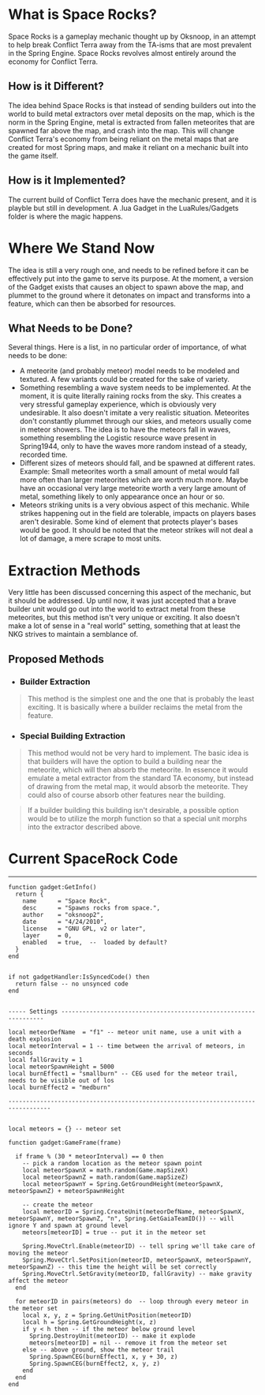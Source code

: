 # What is Space Rocks? #

Space Rocks is a gameplay mechanic thought up by Oksnoop, in an attempt to help break Conflict Terra away from the TA-isms that are most prevalent in the Spring Engine.  Space Rocks revolves almost entirely around the economy for Conflict Terra.

## How is it Different? ##

The idea behind Space Rocks is that instead of sending builders out into the world to build metal extractors over metal deposits on the map, which is the norm in the Spring Engine, metal is extracted from fallen meteorites that are spawned far above the map, and crash into the map.  This will change Conflict Terra's economy from being reliant on the metal maps that are created for most Spring maps, and make it reliant on a mechanic built into the game itself.

## How is it Implemented? ##

The current build of Conflict Terra does have the mechanic present, and it is playble but still in development. A .lua Gadget in the LuaRules/Gadgets folder is where the magic happens.

# Where We Stand Now #

The idea is still a very rough one, and needs to be refined before it can be effectively put into the game to serve its purpose.  At the moment, a version of the Gadget exists that causes an object to spawn above the map, and plummet to the ground where it detonates on impact and transforms into a feature, which can then be absorbed for resources.

## What Needs to be Done? ##

Several things.  Here is a list, in no particular order of importance, of what needs to be done:

  * A meteorite (and probably meteor) model needs to be modeled and textured.  A few variants could be created for the sake of variety.
  * Something resembling a wave system needs to be implemented.  At the moment, it is quite literally raining rocks from the sky.  This creates a very stressful gameplay experience, which is obviously very undesirable.  It also doesn't imitate a very realistic situation.  Meteorites don't constantly plummet through our skies, and meteors usually come in meteor showers.  The idea is to have the meteors fall in waves, something resembling the Logistic  resource wave present in Spring1944, only to have the waves more random instead of a steady, recorded time.
  * Different sizes of meteors should fall, and be spawned at different rates.  Example:  Small meteorites worth a small amount of metal would fall more often than larger meteorites which are worth much more.  Maybe have an occasional very large meteorite worth a very large amount of metal, something likely to only appearance once an hour or so.
  * Meteors striking units is a very obvious aspect of this mechanic.  While strikes happening out in the field are tolerable, impacts on players bases aren't desirable.  Some kind of element that protects player's bases would be good.  It should be noted that the meteor strikes will not deal a lot of damage, a mere scrape to most units.

# Extraction Methods #

Very little has been discussed concerning this aspect of the mechanic, but it should be addressed.  Up until now, it was just accepted that a brave builder unit would go out into the world to extract metal from these meteorites, but this method isn't very unique or exciting.  It also doesn't make a lot of sense in a "real world" setting, something that at least the NKG strives to maintain a semblance of.

## Proposed Methods ##

  * ### Builder Extraction ###
> This method is the simplest one and the one that is probably the least exciting.  It is basically where a builder reclaims the metal from the feature.
  * ### Special Building Extraction ###

> This method would not be very hard to implement.  The basic idea is that builders will have the option to build a building near the meteorite, which will then absorb the meteorite.  In essence it would emulate a metal extractor from the standard TA economy, but instead of drawing from the metal map, it would absorb the meteorite.  They could also of course absorb  other features near the building.

> If a builder building this building isn't desirable, a possible option would be to utilize the morph function so that a special unit morphs into the extractor described above.

# Current SpaceRock Code #

---

```
function gadget:GetInfo()
  return {
    name      = "Space Rock",
    desc      = "Spawns rocks from space.",
    author    = "oksnoop2",
    date      = "4/24/2010",
    license   = "GNU GPL, v2 or later",
    layer     = 0,
    enabled   = true,  --  loaded by default?
  }
end


if not gadgetHandler:IsSyncedCode() then
  return false -- no unsynced code
end


----- Settings -----------------------------------------------------------------

local meteorDefName  = "f1" -- meteor unit name, use a unit with a death explosion
local meteorInterval = 1 -- time between the arrival of meteors, in seconds
local fallGravity = 1
local meteorSpawnHeight = 5000
local burnEffect1 = "smallburn" -- CEG used for the meteor trail, needs to be visible out of los
local burnEffect2 = "medburn"

----------------------------------------------------------------------------------


local meteors = {} -- meteor set

function gadget:GameFrame(frame)

  if frame % (30 * meteorInterval) == 0 then 
    -- pick a random location as the meteor spawn point
    local meteorSpawnX = math.random(Game.mapSizeX)
    local meteorSpawnZ = math.random(Game.mapSizeZ)
    local meteorSpawnY = Spring.GetGroundHeight(meteorSpawnX, meteorSpawnZ) + meteorSpawnHeight
    
    -- create the meteor
    local meteorID = Spring.CreateUnit(meteorDefName, meteorSpawnX, meteorSpawnY, meteorSpawnZ, "n", Spring.GetGaiaTeamID()) -- will ignore Y and spawn at ground level
    meteors[meteorID] = true -- put it in the meteor set
    
    Spring.MoveCtrl.Enable(meteorID) -- tell spring we'll take care of moving the meteor
    Spring.MoveCtrl.SetPosition(meteorID, meteorSpawnX, meteorSpawnY, meteorSpawnZ) -- this time the height will be set correctly
    Spring.MoveCtrl.SetGravity(meteorID, fallGravity) -- make gravity affect the meteor
  end
  
  for meteorID in pairs(meteors) do  -- loop through every meteor in the meteor set
    local x, y, z = Spring.GetUnitPosition(meteorID)
    local h = Spring.GetGroundHeight(x, z)
    if y < h then -- if the meteor below ground level
      Spring.DestroyUnit(meteorID) -- make it explode
      meteors[meteorID] = nil -- remove it from the meteor set
    else -- above ground, show the meteor trail
      Spring.SpawnCEG(burnEffect1, x, y + 30, z)
      Spring.SpawnCEG(burnEffect2, x, y, z)
    end
  end
end

```